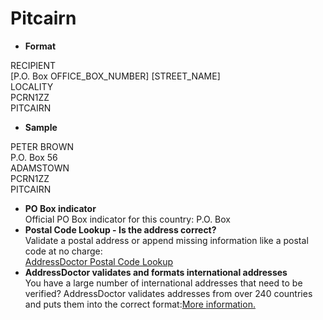 Pitcairn
========

- **Format**

RECIPIENT  
[P.O. Box OFFICE_BOX_NUMBER] [STREET_NAME]  
LOCALITY  
PCRN1ZZ  
PITCAIRN
- **Sample**

PETER BROWN  
P.O. Box 56  
ADAMSTOWN  
PCRN1ZZ  
PITCAIRN
- **PO Box indicator**  
Official PO Box indicator for this country: P.O. Box
- **Postal Code Lookup - Is the address correct?**  
Validate a postal address or append missing information like a postal code at no charge:  
[AddressDoctor Postal Code Lookup](http://lookup.addressdoctor.com/lookup/default.aspx?lang=en&country=PCN)
- **AddressDoctor validates and formats international addresses**  
You have a large number of international addresses that need to be verified? AddressDoctor validates addresses from over 240 countries and puts them into the correct format:[More information.](index.php?id=31&L=1)